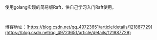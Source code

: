 使用golang实现的简易版Raft，供自己学习入门Raft使用。

<br>

博客地址：[https://blog.csdn.net/qq_49723651/article/details/121887729](https://blog.csdn.net/qq_49723651/article/details/121887729)
